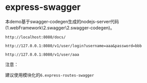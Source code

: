 # express-swagger

本demo基于swagger-codegen生成的nodejs-server代码(1.webFramework\2.swagger\2.swagger-codegen)。



```
http://localhost:8080/docs/

http://127.0.0.1:8080/v1/user/login?username=aaa&password=bbb

http://127.0.0.1:8080/v1/user/aaa
```



注意：

建议使用模块化的`6.express-routes-swagger`

